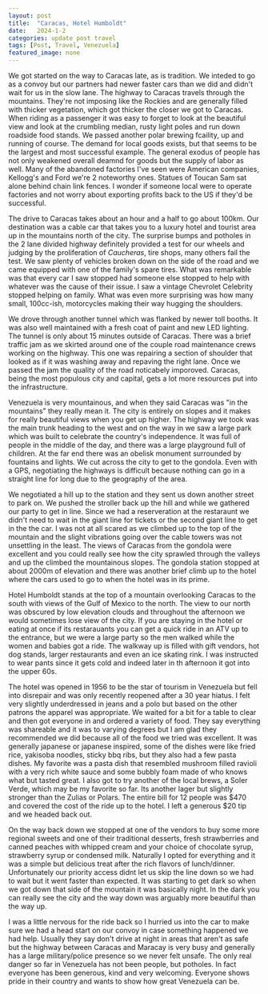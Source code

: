 ```yaml
---
layout: post
title:  "Caracas, Hotel Humboldt"
date:   2024-1-2
categories: update post travel
tags: [Post, Travel, Venezuela]
featured_image: none
---
```

We got started on the way to Caracas late, as is tradition. We inteded to go as a convoy but our partners had newer faster cars than we did and didn't wait for us in the slow lane. The highway to Caracas travels through the mountains. They're not imposing like the Rockies and are generally filled with thicker vegetation, which got thicker the closer we got to Caracas. When riding as a passenger it was easy to forget to look at the beautiful view and look at the crumbling median, rusty light poles and run down roadside food stands. We passed another polar brewing fcaility, up and running of course. The demand for local goods exists, but that seems to be the largest and most successful example. The general exodus of people has not only weakened overall deamnd for goods but the supply of labor as well. Many of the abandoned factories I've seen were American companies, Kellogg's and Ford we're 2 noteworthy ones. Statues of Toucan Sam sat alone behind chain link fences. I wonder if someone local were to operate factories and not worry about exporting profits back to the US if they'd be successful.

The drive to Caracas takes about an hour and a half to go about 100km. Our destination was a cable car that takes you to a luxury hotel and tourist area up in the mountains north of the city. The surprise bumps and potholes in the 2 lane divided highway definitely provided a test for our wheels and judging by the proliferation of _Caucheras_, tire shops, many others fail the test. We saw plenty of vehicles broken down on the side of the road and we came equipped with one of the family's spare tires. What was remarkable was that every car I saw stopped had someone else stopped to help with whatever was the cause of their issue.  I saw a vintage Chevrolet Celebrity stopped helping on family.  What was even more surprising was how many small, 100cc-ish, motorcycles making their way hugging the shoulders.

<!--more-->

We drove through another tunnel which was flanked by newer toll booths. It was also well maintained with a fresh coat of paint and new LED lighting. The tunnel is only about 15 minutes outside of Caracas. There was a brief traffic jam as we skirted around one of the couple road maintenance crews working on the highway. This one was repairing a section of shoulder that looked as if it was washing away and repaving the right lane. Once we passed the jam the quality of the road noticabely imporoved. Caracas, being the most populous city and capital, gets a lot more resources put into the infrastructure. 

Venezuela is very mountainous, and when they said Caracas was "in the mountains" they really mean it. The city is entirely on slopes and it makes for really beautiful views when you get up higher. The highway we took was the main trunk heading to the west and on the way in we saw a large park which was built to celebrate the country's independence. It was full of people in the middle of the day, and there was a large playground full of children. At the far end there was an obelisk monument surrounded by fountains and lights. We cut across the city to get to the gondola. Even with a GPS, negotiating the highways is difficult because nothing can go in a straight line for long due to the geography of the area. 

We negotiated a hill up to the station and they sent us down another street to park on. We pushed the stroller back up the hill and while we gathered our party to get in line. Since we had a reserveration at the restaraunt we didn't need to wait in the giant line for tickets or the second giant line to get in the the car. I was not at all scared as we climbed up to the top of the mountain and the slight vibrations going over the cable towers was not unsettling in the least. The views of Caracas from the gondola were excellent and you could really see how the city sprawled through the valleys and up the climbed the mountainous slopes. The gondola station stopped at about 2000m of elevation and there was another brief climb up to the hotel where the cars used to go to when the hotel was in its prime.

Hotel Humboldt stands at the top of a mountain overlooking Caracas to the south with views of the Gulf of Mexico to the north. The view to our north was obscured by low elevation clouds and throughout the afternoon we would sometimes lose view of the city. If you are staying in the hotel or eating at once if its restarauants you can get a quick ride in an ATV up to the entrance, but  we were a large party so the men walked while the women and babies got a ride. The walkway up is filled with gift vendors, hot dog stands, larger restaurants and even an ice skating rink. I was instructed to wear pants since it gets cold and indeed later in th afternoon it got into the upper 60s.

The hotel was opened in 1956 to be the star of tourism in Venezuela but fell into disrepair and was only recently reopened after a 30 year hiatus. I felt very slightly underdressed in jeans and a polo but based on the other patrons the apparel was appropriate. We waited for a bit for a table to clear and then got everyone in and ordered a variety of food. They say everything was shareable and it was to varying degrees but I am glad they recommended we did because all of the food we tried was excellent. It was generally japanese or japanese inspired, some of the dishes were like fried rice, yakisoba noodles, sticky bbq ribs, but they also had a few pasta dishes. My favorite was a pasta dish that resembled mushroom filled ravioli with a very rich white sauce and some bubbly foam made of who knows what but tasted great. I also got to try another of the local brews, a Soler Verde, which may be my favorite so far. Its another lager but slightly stronger than the Zulias or Polars. The entire bill for 12 people was $470 and covered the cost of the ride up to the hotel. I left a generous $20 tip and we headed back out.

On the way back down we stopped at one of the vendors to buy some more regional sweets and one of their traditional desserts, fresh strawberries and canned peaches with whipped cream and your choice of chocolate syrup, strawberry syrup or condensed milk. Naturally I opted for everything and it was a simple but delicious treat after the rich flavors of lunch/dinner. Unfortunately our priority access didnt let us skip the line down so we had to wait but it went faster than expected. It was starting to get dark so when we got down that side of the mountain it was basically night. In the dark you can really see the city and the way down was arguably more beautiful than the way up. 

I was a little nervous for the ride back so I hurried us into the car to make sure we had a head start on our convoy in case something happened we had help. Usually they say don't drive at night in areas that aren't as safe but the highway between Caracas and Maracay is very busy and generally has a large military/police presence so we never felt unsafe. The only real danger so far in Venezuela has not been people, but potholes. In fact everyone has been generous, kind and very welcoming. Everyone shows pride in their country and wants to show how great Venezuela can be.